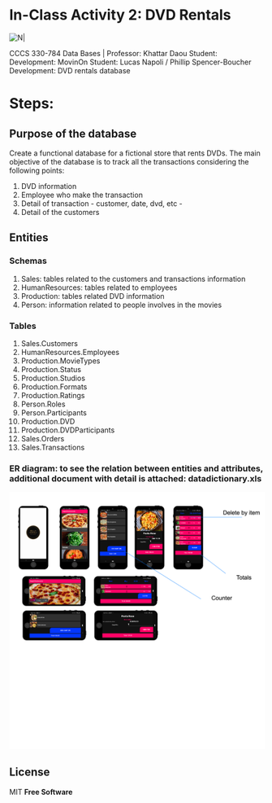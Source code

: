 # In-Class Activity 2: DVD Rentals

![N|](https://www.mcgill.ca/research-jobs/sites/all/themes/moriarty/images/logo-red.svg)

CCCS 330-784 Data Bases |
Professor: Khattar Daou Student: Development: MovinOn
Student: Lucas Napoli / Phillip Spencer-Boucher 
Development: DVD rentals database

# Steps:
## Purpose of the database

Create a functional database for a fictional store that rents DVDs. The main objective of the database is to track all the transactions considering the following points:
1) DVD information
2) Employee who make the transaction
3) Detail of transaction - customer, date, dvd, etc -
4) Detail of the customers 

## Entities
### Schemas
1) Sales: tables related to the customers and transactions information
2) HumanResources: tables related to employees
3) Production: tables related DVD information
4) Person: information related to people involves in the movies


### Tables
1) Sales.Customers
2) HumanResources.Employees
3) Production.MovieTypes
4) Production.Status
5) Production.Studios
6) Production.Formats
7) Production.Ratings
8) Person.Roles
9) Person.Participants
10) Production.DVD
11) Production.DVDParticipants
12) Sales.Orders
13) Sales.Transactions

### ER diagram: to see the relation between entities and attributes, additional document with detail is attached: datadictionary.xls

![](https://raw.githubusercontent.com/lucasnapolilapenda/Pics/master/Mobile/Diagram.png)


License
----

MIT
**Free Software**

